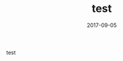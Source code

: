 ﻿---
layout: post
title:  "test"
date:   2017-09-05
excerpt: "test"
project: true
tag:
- jekyll 
- moon
- blog
- about
- theme
comments: true
---

test